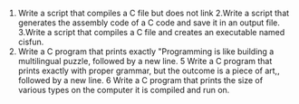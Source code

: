 1. Write a script that compiles a C file but does not link
2.Write a script that generates the assembly code of a C code and save it in an output file.
3.Write a script that compiles a C file and creates an executable named cisfun.
4. Write a C program that prints exactly "Programming is like building a multilingual puzzle, followed by a new line.
5 Write a C program that prints exactly with proper grammar, but the outcome is a piece of art,, followed by a new line.
6 Write a C program that prints the size of various types on the computer it is compiled and run on.
